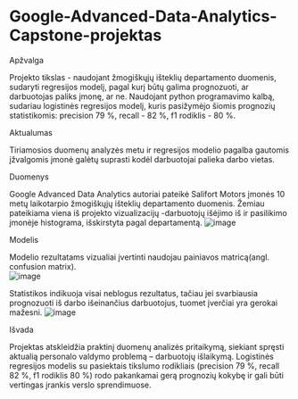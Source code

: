 # Google-Advanced-Data-Analytics-Capstone-projektas
Apžvalga

Projekto tikslas - naudojant žmogiškųjų išteklių departamento duomenis, sudaryti regresijos modelį, pagal kurį būtų galima prognozuoti, ar darbuotojas paliks įmonę, ar ne. Naudojant python programavimo kalbą, sudariau logistinės regresijos modelį, kuris pasižymėjo šiomis prognozių statistikomis: precision 79 %, recall - 82 %, f1 rodiklis - 80 %. 

Aktualumas 

Tiriamosios duomenų analyzės metu ir regresijos modelio pagalba gautomis įžvalgomis įmonė galėtų suprasti kodėl darbuotojai palieka darbo vietas.

Duomenys

Google Advanced Data Analytics autoriai pateikė Salifort Motors įmonės 10 metų laikotarpio žmogiškųjų išteklių departamento duomenis. Žemiau pateikiama viena iš projekto vizualizacijų -darbuotojų išėjimo iš ir pasilikimo įmonėje histograma, išskirstyta pagal departamentą.
![image](https://github.com/user-attachments/assets/3827b8bf-b053-44d9-8bee-56d2dbbbe8e4)


Modelis 

Modelio rezultatams vizualiai įvertinti naudojau painiavos matricą(angl. confusion matrix).  
![image]((https://github.com/user-attachments/assets/1c70dec8-b8c2-417e-917f-00bd63c878f7)=250x250)

Statistikos indikuoja visai neblogus rezultatus, tačiau jei svarbiausia prognozuoti iš darbo išeinančius darbuotojus, tuomet įverčiai yra gerokai mažesni. 
![image](https://github.com/user-attachments/assets/282f788b-5c01-40ef-aecf-bc722a741a32)

Išvada

Projektas atskleidžia praktinį duomenų analizės pritaikymą, siekiant spręsti aktualią personalo valdymo problemą – darbuotojų išlaikymą. Logistinės regresijos modelis su pasiektais tikslumo rodikliais (precision 79 %, recall 82 %, f1 rodiklis 80 %) rodo pakankamai gerą prognozių kokybę ir gali būti vertingas įrankis verslo sprendimuose.
